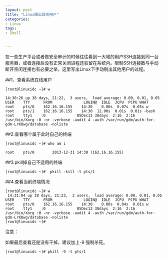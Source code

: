 ```yaml
---
layout: post
title: "Linux踢出其他用户"
categories:
- Linux
tags:
- Shell


---
```


在一些生产平台或者做安全审计的时候往往看到一大堆的用户SSH连接到同一台服务器，或者连接后没有正常关闭进程还驻留在系统内。限制SSH连接数与手动断开空闲连接也有必要之举，这里写出Linux下手动剔出其他用户的过程。

##1、查看系统在线用户

	[root@linuxidc ~]# w

	14:30:26 up 38 days, 21:22,  3 users,  load average: 0.00, 0.01, 0.05
	USER    TTY      FROM              LOGIN@  IDLE  JCPU  PCPU WHAT
	root    pts/0    162.16.16.155    14:30    0.00s  0.07s  0.05s w
	root    pts/1    162.16.16.155    14:30  12.00s  0.01s  0.01s -bash
	root    tty1    :0              05Dec13 38days  2:16  2:16  /usr/bin/Xorg :0 -nr -verbose -audit 4 -auth /var/run/gdm/auth-for-gdm-LrK8wg/database -noliste

##2.查看哪个属于此时自己的终端

	[root@linuxidc ~]# who am i

	root    pts/0        2013-12-31 14:30 (162.16.16.155)

##3.pkill掉自己不适用的终端

	[root@linuxidc ~]#  pkill -kill -t pts/1

##4.查看当前终端情况

	[root@linuxidc ~]# w
	 14:31:04 up 38 days, 21:23,  2 users,  load average: 0.00, 0.01, 0.05
	USER    TTY      FROM              LOGIN@  IDLE  JCPU  PCPU WHAT
	root    pts/0    162.16.16.155    14:30    0.00s  0.04s  0.01s w
	root    tty1    :0              05Dec13 38days  2:16  2:16  /usr/bin/Xorg :0 -nr -verbose -audit 4 -auth /var/run/gdm/auth-for-gdm-LrK8wg/database -noliste
	[root@linuxidc ~]#

注意：

如果最后查看还是没有干掉，建议加上-9 强制杀死。

	[root@linuxidc ~]# pkill -9 -t pts/1
